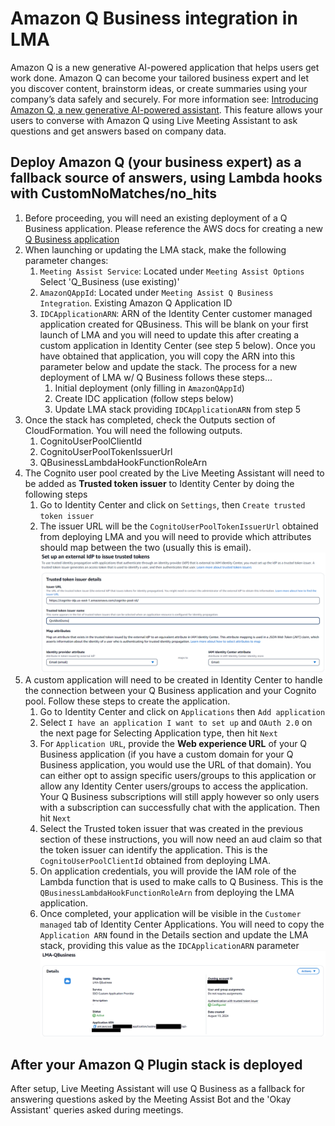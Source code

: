 # Amazon Q Business integration in LMA

Amazon Q is a new generative AI-powered application that helps users get work done. Amazon Q can become your tailored business expert and let you discover content, brainstorm ideas, or create summaries using your company’s data safely and securely. For more information see: [Introducing Amazon Q, a new generative AI-powered assistant](https://aws.amazon.com/blogs/aws/introducing-amazon-q-a-new-generative-ai-powered-assistant-preview). This feature allows your users to converse with Amazon Q using Live Meeting Assistant to ask questions and get answers based on company data.

## Deploy Amazon Q (your business expert) as a fallback source of answers, using Lambda hooks with CustomNoMatches/no_hits

1. Before proceeding, you will need an existing deployment of a Q Business application. Please reference the AWS docs for creating a new [Q Business application](https://docs.aws.amazon.com/amazonq/latest/qbusiness-ug/create-application.html)
2. When launching or updating the LMA stack, make the following parameter changes:
    1. `Meeting Assist Service`: Located under `Meeting Assist Options` Select 'Q_Business (use existing)'
    2. `AmazonQAppId`: Located under `Meeting Assist Q Business Integration`. Existing Amazon Q Application ID
    3. `IDCApplicationARN`: ARN of the Identity Center customer managed application created for QBusiness. This will be blank on your first launch of LMA and you will need to update this after creating a custom application in Identity Center (see step 5 below). Once you have obtained that application, you will copy the ARN into this parameter below and update the stack. The process for a new deployment of LMA w/ Q Business follows these steps...
        1. Initial deployment (only filling in `AmazonQAppId`)
        2. Create IDC application (follow steps below)
        3. Update LMA stack providing `IDCApplicationARN` from step 5
3. Once the stack has completed, check the Outputs section of CloudFormation. You will need the following outputs.
    1. CognitoUserPoolClientId
    2. CognitoUserPoolTokenIssuerUrl
    3. QBusinessLambdaHookFunctionRoleArn
4. The Cognito user pool created by the Live Meeting Assistant will need to be added as **Trusted token issuer** to Identity Center by doing the following steps
    1. Go to Identity Center and click on `Settings`, then `Create trusted token issuer`
    2. The issuer URL will be the `CognitoUserPoolTokenIssuerUrl` obtained from deploying LMA and you will need to provide which attributes should map between the two (usually this is email).
        ![Issuer](../images/token-issuer.PNG)
5. A custom application will need to be created in Identity Center to handle the connection between your Q Business application and your Cognito pool. Follow these steps to create the application.
    1. Go to Identity Center and click on `Applications` then `Add application`
    2. Select `I have an application I want to set up` and `OAuth 2.0` on the next page for Selecting Application type, then hit `Next`
    3. For `Application URL`, provide the **Web experience URL** of your Q Business application (if you have a custom domain for your Q Business application, you would use the URL of that domain). You can either opt to assign specific users/groups to this application or allow any Identity Center users/groups to access the application. Your Q Business subscriptions will still apply however so only users with a subscription can successfully chat with the application. Then hit `Next`
    4. Select the Trusted token issuer that was created in the previous section of these instructions, you will now need an aud claim so that the token issuer can identify the application. This is the `CognitoUserPoolClientId` obtained from deploying LMA.
    5. On application credentials, you will provide the IAM role of the Lambda function that is used to make calls to Q Business. This is the `QBusinessLambdaHookFunctionRoleArn` from deploying the LMA application.
    6. Once completed, your application will be visible in the `Customer managed` tab of Identity Center Applications. You will need to copy the `Application ARN` found in the Details section and update the LMA stack, providing this value as the `IDCApplicationARN` parameter
        ![IDCApp](../images/icd-application.png)

## After your Amazon Q Plugin stack is deployed
After setup, Live Meeting Assistant will use Q Business as a fallback for answering questions asked by the Meeting Assist Bot and the 'Okay Assistant' queries asked during meetings. 